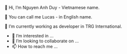 👋 Hi, I’m Nguyen Anh Duy - Vietnamese name.

👋 You can call me Lucas - in English name.

🌱 I’m currently working as developer in TRG International.

- 👀 I’m interested in ...
- 💞️ I’m looking to collaborate on ...
- 📫 How to reach me ...

<!---
NAD020595/NAD020595 is a ✨ special ✨ repository because its `README.md` (this file) appears on your GitHub profile.
You can click the Preview link to take a look at your changes.
--->
